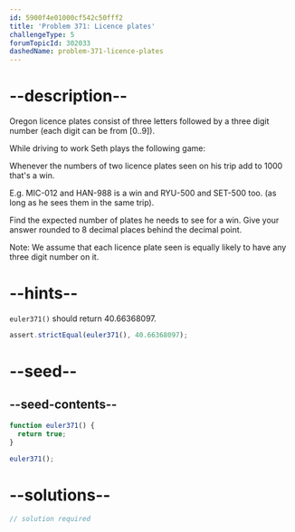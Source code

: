 ```yaml
---
id: 5900f4e01000cf542c50fff2
title: 'Problem 371: Licence plates'
challengeType: 5
forumTopicId: 302033
dashedName: problem-371-licence-plates
---
```


# --description--

Oregon licence plates consist of three letters followed by a three digit number (each digit can be from \[0..9]).

While driving to work Seth plays the following game:

Whenever the numbers of two licence plates seen on his trip add to 1000 that's a win.

E.g. MIC-012 and HAN-988 is a win and RYU-500 and SET-500 too. (as long as he sees them in the same trip).

Find the expected number of plates he needs to see for a win. Give your answer rounded to 8 decimal places behind the decimal point.

Note: We assume that each licence plate seen is equally likely to have any three digit number on it.

# --hints--

`euler371()` should return 40.66368097.

```js
assert.strictEqual(euler371(), 40.66368097);
```

# --seed--

## --seed-contents--

```js
function euler371() {
  return true;
}

euler371();
```

# --solutions--

```js
// solution required
```
